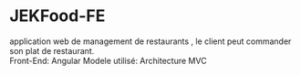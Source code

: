 # JEKFood-FE
application web de management de restaurants , le client peut commander son plat de restaurant.</br>
Front-End: Angular  Modele utilisé: Architecture MVC
